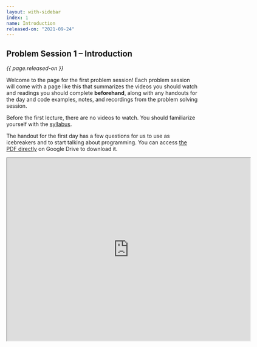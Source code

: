 ```yaml
---
layout: with-sidebar
index: 1
name: Introduction
released-on: "2021-09-24"
---
```

## Problem Session 1 – Introduction

_{{ page.released-on }}_

Welcome to the page for the first problem session! Each problem session will
come with a page like this that summarizes the videos you should watch and
readings you should complete **beforehand**, along with any handouts for the day
and code examples, notes, and recordings from the problem solving session.

Before the first lecture, there are no videos to watch. You should familiarize
yourself with the [syllabus](../syllabus.html).

The handout for the first day has a few questions for us to use as icebreakers
and to start talking about programming. You can access [the PDF
directly](https://drive.google.com/file/d/19JrgyrjWEqPoFX7tgIdk02Y6kngAH6D7/preview)
on Google Drive to download it.

<iframe src="https://drive.google.com/file/d/19JrgyrjWEqPoFX7tgIdk02Y6kngAH6D7/preview" width="640" height="480" allow="autoplay"></iframe>
